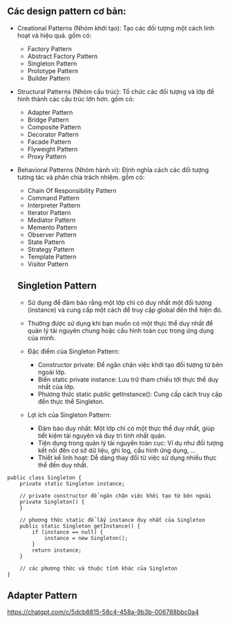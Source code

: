 ## Các design pattern cơ bản:

- Creational Patterns (Nhóm khởi tạo): Tạo các đối tượng một cách linh hoạt và hiệu quả.
  gồm có:
  - Factory Pattern
  - Abstract Factory Pattern
  - Singleton Pattern
  - Prototype Pattern
  - Builder Pattern
- Structural Patterns (Nhóm cấu trúc): Tổ chức các đối tượng và lớp để hình thành các cấu trúc lớn hơn.
  gồm có:
  - Adapter Pattern
  - Bridge Pattern
  - Composite Pattern
  - Decorator Pattern
  - Facade Pattern
  - Flyweight Pattern
  - Proxy Pattern
- Behavioral Patterns (Nhóm hành vi): Định nghĩa cách các đối tượng tương tác và phân chia trách nhiệm.
  gồm có:
  - Chain Of Responsibility Pattern
  - Command Pattern
  - Interpreter Pattern
  - Iterator Pattern
  - Mediator Pattern
  - Memento Pattern
  - Observer Pattern
  - State Pattern
  - Strategy Pattern
  - Template Pattern
  - Visitor Pattern

  ## Singletion Pattern 
  - Sử dụng để đảm bảo rằng một lớp chỉ có duy nhất một đối tượng (instance) và cung cấp một cách để truy cập global đến thể hiện đó.

  - Thường được sử dụng khi bạn muốn có một thực thể duy nhất để quản lý tài nguyên chung hoặc cấu hình toàn cục trong ứng dụng của mình.

  - Đặc điểm của Singleton Pattern:
    - Constructor private: Để ngăn chặn việc khởi tạo đối tượng từ bên ngoài lớp.
    - Biến static private instance: Lưu trữ tham chiếu tới thực thể duy nhất của lớp.
    - Phương thức static public getInstance(): Cung cấp cách truy cập đến thực thể Singleton.

  - Lợi ích của Singleton Pattern:
    - Đảm bảo duy nhất: Một lớp chỉ có một thực thể duy nhất, giúp tiết kiệm tài nguyên và duy trì tính nhất quán.
    - Tiện dụng trong quản lý tài nguyên toàn cục: Ví dụ như đối tượng kết nối đến cơ sở dữ liệu, ghi log, cấu hình ứng dụng, ...
    - Thiết kế linh hoạt: Dễ dàng thay đổi từ việc sử dụng nhiều thực thể đến duy nhất.

```
public class Singleton {
    private static Singleton instance;
    
    // private constructor để ngăn chặn việc khởi tạo từ bên ngoài
    private Singleton() {
    }
    
    // phương thức static để lấy instance duy nhất của Singleton
    public static Singleton getInstance() {
        if (instance == null) {
            instance = new Singleton();
        }
        return instance;
    }
    
    // các phương thức và thuộc tính khác của Singleton
}
```

  ## Adapter Pattern


https://chatgpt.com/c/5dcb8815-58c4-458a-9b3b-006788bbc0a4
